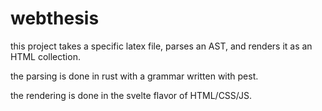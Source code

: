 # webthesis

this project takes a specific latex file, parses an AST, and renders it as an HTML collection.

the parsing is done in rust with a grammar written with pest.

the rendering is done in the svelte flavor of HTML/CSS/JS.
